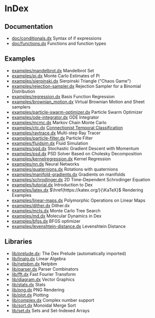# InDex

## Documentation

- [doc/conditionals.dx](conditionals.html) Syntax of if expressions
- [doc/functions.dx](functions.html) Functions and function types

## Examples

- [examples/mandelbrot.dx](examples/mandelbrot.html) Mandelbrot Set
- [examples/pi.dx](examples/pi.html) Monte Carlo Estimates of Pi
- [examples/sierpinski.dx](examples/sierpinski.html) Sierpinski Triangle ("Chaos Game")
- [examples/rejection-sampler.dx](examples/rejection-sampler.html) Rejection Sampler for a Binomial Distribution
- [examples/regression.dx](examples/regression.html) Basis Function Regression
- [examples/brownian_motion.dx](examples/brownian_motion.html) Virtual Brownian Motion and Sheet samplers
- [examples/particle-swarm-optimizer.dx](examples/particle-swarm-optimizer.html) Particle Swarm Optimizer
- [examples/ode-integrator.dx](examples/ode-integrator.html) ODE Integrator
- [examples/mcmc.dx](examples/mcmc.html) Markov Chain Monte Carlo
- [examples/ctc.dx](examples/ctc.html) [Connectionist Temporal Classification](https://www.cs.toronto.edu/~graves/icml_2006.pdf)
- [examples/raytrace.dx](examples/raytrace.html) Multi-step Ray Tracer
- [examples/particle-filter.dx](examples/particle-filter.html) Particle Filter
- [examples/fluidsim.dx](examples/fluidsim.html) Fluid Simulation
- [examples/sgd.dx](examples/sgd.html) Stochastic Gradient Descent with Momentum
- [examples/psd.dx](examples/psd.html) PSD Solver Based on Cholesky Decomposition
- [examples/kernelregression.dx](examples/kernelregression.html) Kernel Regression
- [examples/nn.dx](examples/nn.html) Neural Networks
- [examples/quaternions.dx](examples/quaternions.html) Rotations with quaternions
- [examples/manifold-gradients.dx](examples/manifold-gradients.html) Gradients on manifolds
- [examples/schrodinger.dx](examples/schrodinger.html) 2D Time-Dependent Schrodinger Equation
- [examples/tutorial.dx](examples/tutorial.html) Introduction to Dex
- [examples/latex.dx](examples/latex.html) $\href{https://katex.org/}{\KaTeX}$ Rendering Examples
- [examples/linear-maps.dx](examples/linear-maps.html) Polymorphic Operations on Linear Maps
- [examples/dither.dx](examples/dither.html) Dither.dx
- [examples/mcts.dx](examples/mcts.html) Monte Carlo Tree Search
- [examples/md.dx](examples/md.html) Molecular Dynamics in Dex
- [examples/bfgs.dx](examples/bfgs.html) BFGS optimizer
- [examples/levenshtein-distance.dx](examples/levenshtein-distance.html) Levenshtein Distance

## Libraries

- [lib/prelude.dx](prelude.html): The Dex Prelude (automatically imported)
- [lib/linalg.dx](lib/linalg.html) Linear Algebra
- [lib/netpbm.dx](lib/netpbm.html) Netpbm
- [lib/parser.dx](lib/parser.html) Parser Combinators
- [lib/fft.dx](lib/fft.html) Fast Fourier Transform
- [lib/diagram.dx](lib/diagram.html) Vector Graphics
- [lib/stats.dx](lib/stats.html) Stats
- [lib/png.dx](lib/png.html) PNG Rendering
- [lib/plot.dx](lib/plot.html) Plotting
- [lib/complex.dx](lib/complex.html) Complex number support
- [lib/sort.dx](lib/sort.html) Monoidal Merge Sort
- [lib/set.dx](lib/set.html) Sets and Set-Indexed Arrays
